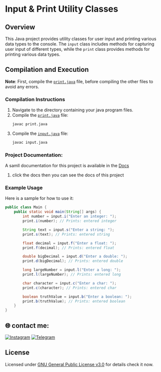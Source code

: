 # Input & Print Utility Classes

## Overview
This Java project provides utility classes for user input and printing various data types to the console. The `input` class includes methods for capturing user input of different types, while the `print` class provides methods for printing various data types.

## Compilation and Execution

**Note**: First, compile the [`print.java`](https://github.com/MrTG-CodeBot/MyJava/blob/main/myJava/print.java) file, before compiling the other files to avoid any errors.

### Compilation Instructions
1. Navigate to the directory containing your java program files.
2. Compile the [`print.java`](https://github.com/MrTG-CodeBot/MyJava/blob/main/myJava/print.java) file:
    ```sh
    javac print.java
    ```
3. Compile the [`input.java`](https://github.com/MrTG-CodeBot/MyJava/blob/main/myJava/input.java) file:
    ```sh
    javac input.java
    ```

### Project Documentation:

A samll documentation for this project is available in the [Docs](https://raw.githack.com/MrTG-CodeBot/MyJava/main/myJava/Docs.html) 
1. click the docs then you can see the docs of this project


### Example Usage
Here is a sample for how to use it:

```java
public class Main {
    public static void main(String[] args) {
        int number = input.i("Enter an integer: ");
        print.i(number); // Prints: entered integer

        String text = input.s("Enter a string: ");
        print.s(text); // Prints: entered string

        float decimal = input.f("Enter a float: ");
        print.f(decimal); // Prints: entered float

        double bigDecimal = input.d("Enter a double: ");
        print.d(bigDecimal); // Prints: entered double

        long largeNumber = input.l("Enter a long: ");
        print.l(largeNumber); // Prints: entered long

        char character = input.c("Enter a char: ");
        print.c(character); // Prints: entered char

        boolean truthValue = input.b("Enter a boolean: ");
        print.b(truthValue); // Prints: entered boolean
    }
}
```

## 🌐 contact me:
[![Instagram](https://img.shields.io/badge/Instagram-%23E4405F.svg?logo=Instagram&logoColor=white)](https://instagram.com/mrtg_coder)
[![Telegram](https://img.shields.io/badge/Telegram-blue?logo=telegram)](https://t.me/MrTG_Coder)

## License

Licensed under [GNU General Public License v3.0](https://github.com/MrTG-CodeBot/MyJava/blob/main/LICENSE) for details check it now.
